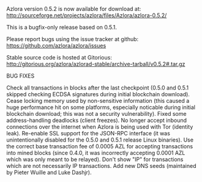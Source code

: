 Azlora version 0.5.2 is now available for download at:
http://sourceforge.net/projects/azlora/files/Azlora/azlora-0.5.2/

This is a bugfix-only release based on 0.5.1.

Please report bugs using the issue tracker at github:
https://github.com/azlora/azlora/issues

Stable source code is hosted at Gitorious:
http://gitorious.org/azlora/azlorad-stable/archive-tarball/v0.5.2#.tar.gz

BUG FIXES

Check all transactions in blocks after the last checkpoint (0.5.0 and 0.5.1 skipped checking ECDSA signatures during initial blockchain download).
Cease locking memory used by non-sensitive information (this caused a huge performance hit on some platforms, especially noticable during initial blockchain download; this was
not a security vulnerability).
Fixed some address-handling deadlocks (client freezes).
No longer accept inbound connections over the internet when Azlora is being used with Tor (identity leak).
Re-enable SSL support for the JSON-RPC interface (it was unintentionally disabled for the 0.5.0 and 0.5.1 release Linux binaries).
Use the correct base transaction fee of 0.0005 AZL for accepting transactions into mined blocks (since 0.4.0, it was incorrectly accepting 0.0001 AZL which was only meant to be relayed).
Don't show "IP" for transactions which are not necessarily IP transactions.
Add new DNS seeds (maintained by Pieter Wuille and Luke Dashjr).
